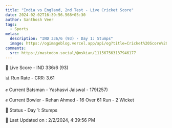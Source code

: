 ```yaml
---
title: "India vs England, 2nd Test - Live Cricket Score"
date: 2024-02-02T16:39:56.568+05:30
author: Santhosh Veer
tags:
  - Sports
metas:
  description: "IND 336/6 (93) - Day 1: Stumps"
  image: https://ogimageblog.vercel.app/api/og?title=Cricket%20Score%20%F0%9F%8F%8F
comments:
  src: https://mastodon.social/@mskian/111567563137946177
---
```


🔴 Live Score - IND 336/6 (93)  

📊 Run Rate - CRR: 3.61  

✊ Current Batsman - Yashasvi Jaiswal - 179(257)  

✊ Current Bowler - Rehan Ahmed - 16 Over 61 Run - 2 Wicket  

📑 Status - Day 1: Stumps

<!--more-->

📝 Last Updated on : 2/2/2024, 4:39:56 PM
